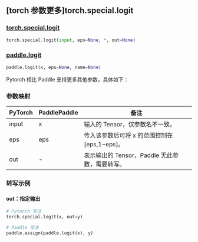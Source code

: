 ## [torch 参数更多]torch.special.logit

### [torch.special.logit](https://pytorch.org/docs/stable/special.html#torch.special.logit)

```python
torch.special.logit(input, eps=None, *, out=None)
```

### [paddle.logit](https://www.paddlepaddle.org.cn/documentation/docs/zh/develop/api/paddle/logit_cn.html)

```python
paddle.logit(x, eps=None, name=None)
```

Pytorch 相比 Paddle 支持更多其他参数，具体如下：

### 参数映射

| PyTorch | PaddlePaddle | 备注                                               |
| ------- | ------------ | -------------------------------------------------- |
| input   | x            | 输入的 Tensor，仅参数名不一致。                |
| eps     | eps          | 传入该参数后可将 x 的范围控制在 [eps,1−eps]。      |
| out     | -            | 表示输出的 Tensor，Paddle 无此参数，需要转写。 |

### 转写示例

#### out：指定输出

```python
# Pytorch 写法
torch.special.logit(x, out=y)

# Paddle 写法
paddle.assign(paddle.logit(x), y)
```
